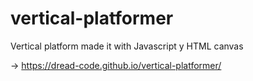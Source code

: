 # vertical-platformer
Vertical platform made it with Javascript y HTML canvas

-> https://dread-code.github.io/vertical-platformer/
